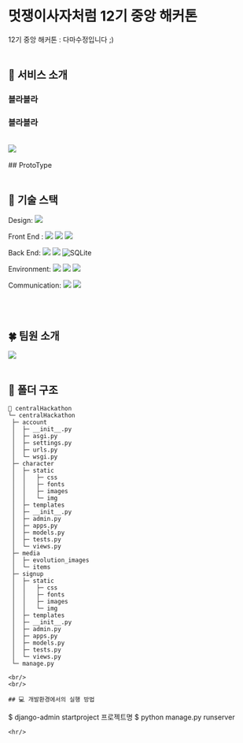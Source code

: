 # 멋쟁이사자처럼 12기 중앙 해커톤
 12기 중앙 해커톤 : 다마수정입니다 ;)
<br/>
<br/>

## 📘 서비스 소개
### 블라블라 <br/>
### 블라블라
<br/>
<img src="https://github.com/user-attachments/assets/b9137b84-4c66-4f2a-82ec-4d27cce75873">
<br/>
<br/>
## ProtoType
<br/>
<br/>

## 🔧 기술 스택
 
<span>Design: </span>
<span><img src="https://img.shields.io/badge/figma-F24E1E?style=for-the-badge&logo=figma&logoColor=white"></span>

<span>Front End :</span> 
<span><img src="https://img.shields.io/badge/html5-E34F26?style=for-the-badge&logo=html5&logoColor=white"></span>
<span><img src="https://img.shields.io/badge/css-1572B6?style=for-the-badge&logo=css3&logoColor=white"></span>
<span><img src="https://img.shields.io/badge/javascript-F7DF1E?style=for-the-badge&logo=javascript&logoColor=black"></span>

<span>Back End: </span>
<span><img src="https://img.shields.io/badge/python-3776AB?style=for-the-badge&logo=python&logoColor=white"></span>
<span><img src="https://img.shields.io/badge/django-092E20?style=for-the-badge&logo=django&logoColor=white"></span>
<span>![SQLite](https://img.shields.io/badge/sqlite-%2307405e.svg?style=for-the-badge&logo=sqlite&logoColor=white)</span>

<span>Environment: </span>
<span><img src="https://img.shields.io/badge/git-F05032?style=for-the-badge&logo=git&logoColor=white"></span>
<span><img src="https://img.shields.io/badge/github-181717?style=for-the-badge&logo=github&logoColor=white"></span>
<span><img src="https://img.shields.io/badge/visualstudiocode-007ACC?style=for-the-badge&logo=visualstudiocode&logoColor=white"></span>

<span>Communication: </span>
<span><img src="https://img.shields.io/badge/discord-5865F2?style=for-the-badge&logo=discord&logoColor=white"></span>
<span><img src="https://img.shields.io/badge/notion-000000?style=for-the-badge&logo=notion&logoColor=white"></span>

<br/>
<br/>

## 🍀 팀원 소개
<img src="https://github.com/user-attachments/assets/fc9ccdec-23e4-4e08-b6e4-2fa8210b8a06">
<br/>
<br/>

## 📂 폴더 구조

  ```
  📂 centralHackathon
  └─ centralHackathon
   ├─ account
   │  ├─ __init__.py
   │  ├─ asgi.py
   │  ├─ settings.py
   │  ├─ urls.py
   │  └─ wsgi.py
   ├─ character
   │  ├─ static
   │  │   ├─ css
   │  │   ├─ fonts
   │  │   ├─ images
   │  │   └─ img 
   │  ├─ templates
   │  ├─ __init__.py
   │  ├─ admin.py
   │  ├─ apps.py
   │  ├─ models.py
   │  ├─ tests.py
   │  └─ views.py
   ├─ media
   │  ├─ evolution_images
   │  └─ items
   ├─ signup
   │  ├─ static
   │  │   ├─ css
   │  │   ├─ fonts
   │  │   ├─ images
   │  │   └─ img 
   │  ├─ templates
   │  ├─ __init__.py
   │  ├─ admin.py
   │  ├─ apps.py
   │  ├─ models.py
   │  ├─ tests.py
   │  └─ views.py
   └─ manage.py

<br/>
<br/>

## 💻 개발환경에서의 실행 방법
  ```
  $ django-admin startproject 프로젝트명
  $ python manage.py runserver
  ```
  <hr/>
